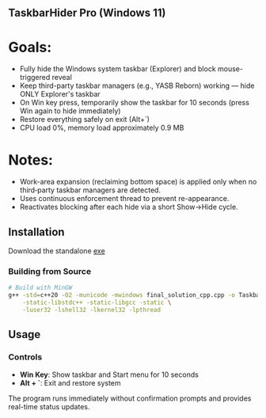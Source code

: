 
## TaskbarHider Pro (Windows 11)

# Goals:
- Fully hide the Windows system taskbar (Explorer) and block mouse-triggered reveal
- Keep third-party taskbar managers (e.g., YASB Reborn) working — hide ONLY Explorer's taskbar
- On Win key press, temporarily show the taskbar for 10 seconds (press Win again to hide immediately)
- Restore everything safely on exit (Alt+`)
- CPU load 0%, memory load approximately 0.9 MB

# Notes:
- Work-area expansion (reclaiming bottom space) is applied only when no third‑party taskbar managers are detected.
- Uses continuous enforcement thread to prevent re-appearance.
- Reactivates blocking after each hide via a short Show→Hide cycle.

## Installation
Download the standalone [exe](https://github.com/MaximKiselev/TaskbarHider/releases/download/v0.0.3/TaskbarHiderPro.exe)

### Building from Source
```bash
# Build with MinGW
g++ -std=c++20 -O2 -municode -mwindows final_solution_cpp.cpp -o TaskbarHiderPro.exe \
    -static-libstdc++ -static-libgcc -static \
    -luser32 -lshell32 -lkernel32 -lpthread


```

## Usage

### Controls
- **Win Key**: Show taskbar and Start menu for 10 seconds
- **Alt + `**: Exit and restore system

The program runs immediately without confirmation prompts and provides real-time status updates.

